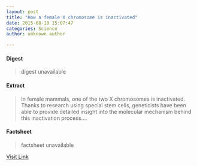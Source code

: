 ```yaml
---
layout: post
title: "How a female X chromosome is inactivated"
date: 2015-08-10 15:07:47
categories: Science
author: unknown author

---
```



#### Digest
>digest unavailable

#### Extract
>In female mammals, one of the two X chromosomes is inactivated. Thanks to research using special stem cells, geneticists have been able to provide detailed insight into the molecular mechanism behind this inactivation process....

#### Factsheet
>factsheet unavailable

[Visit Link](http://www.sciencedaily.com/releases/2015/08/150810110747.htm)


